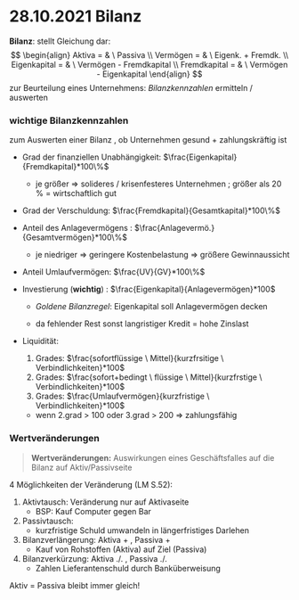 # 28.10.2021 Bilanz

**Bilanz**: stellt Gleichung dar: 
$$
\begin{align}
Aktiva = & \ Passiva \\
Vermögen = &  \ Eigenk. + Fremdk. \\
Eigenkapital = & \ Vermögen - Fremdkapital \\
Fremdkapital = & \ Vermögen - Eigenkapital
\end{align}
$$
zur Beurteilung eines Unternehmens: *Bilanzkennzahlen* ermitteln / auswerten

### wichtige Bilanzkennzahlen

zum Auswerten einer Bilanz , ob Unternehmen gesund + zahlungskräftig ist

- Grad der finanziellen Unabhängigkeit: $\frac{Eigenkapital}{Fremdkapital}*100\%$
    -  je größer => solideres / krisenfesteres Unternehmen ; größer als 20 % = wirtschaftlich gut

- Grad der Verschuldung: $\frac{Fremdkapital}{Gesamtkapital}*100\%$

- Anteil des Anlagevermögens : $\frac{Anlagevermö.}{Gesamtvermögen}*100\%$
    - je niedriger =\> geringere Kostenbelastung => größere Gewinnaussicht

- Anteil Umlaufvermögen: $\frac{UV}{GV}*100\%$ 

- Investierung (**wichtig**) : $\frac{Eigenkapital}{Anlagevermögen}*100$ 

    - *Goldene Bilanzregel*: Eigenkapital soll Anlagevermögen decken

    - da fehlender Rest sonst langristiger Kredit = hohe Zinslast

- Liquidität: 

    1. Grades: $\frac{sofortflüssige \ Mittel}{kurzfrsitige \ Verbindlichkeiten}*100$ 
    2. Grades: $\frac{sofort+bedingt \ flüssige \ Mittel}{kurzfrstige \ Verbindlichkeiten}*100$
    3. Grades: $\frac{Umlaufvermögen}{kurzfristige \ Verbindlichkeiten}*100$

    - wenn 2.grad > 100 oder 3.grad > 200 => zahlungsfähig



### Wertveränderungen

> **Wertveränderungen:** Auswirkungen eines Geschäftsfalles auf die Bilanz auf Aktiv/Passivseite

4 Möglichkeiten der Veränderung (LM S.52): 

1. Aktivtausch: Veränderung nur auf Aktivaseite 
    - BSP: Kauf Computer gegen Bar
2. Passivtausch: 
    - kurzfristige Schuld umwandeln in längerfristiges Darlehen
3. Bilanzverlängerung: Aktiva + , Passiva + 
    - Kauf von Rohstoffen (Aktiva) auf Ziel (Passiva)
4. Bilanzverkürzung: Aktiva ./. , Passiva ./.
    - Zahlen Lieferantenschuld durch Banküberweisung

Aktiv = Passiva bleibt immer gleich!

